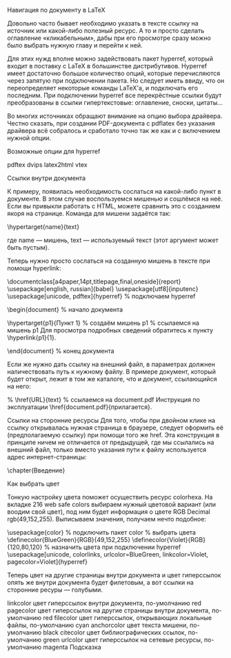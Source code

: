 Навигация по документу в LaTeX


Довольно часто бывает необходимо указать в тексте ссылку на источник или какой-либо полезный ресурс. А то и просто сделать оглавление «кликабельным», дабы при его просмотре сразу можно было выбрать нужную главу и перейти к ней.

Для этих нужд вполне можно задействовать пакет hyperref, который входит в поставку с LaTeX в большинстве дистрибутивов. Hyperref имеет достаточно большое количество опций, которые перечисляются через запятую при подключении пакета. Но следует иметь ввиду, что он переопределяет некоторые команды LaTeX'а, и подключать его последним. При подключении hyperref все перекрёстные ссылки будут преобразованы в ссылки гипертекстовые: оглавление, сноски, цитаты...

Во многих источниках обращают внимание на опцию выбора драйвера. Честно сказать, при создании PDF-документа с pdflatex без указания драйвера всё собралось и сработало точно так же как и с включением нужной опции.

Возможные опции для hyperref

pdftex
dvips
latex2html
vtex

Ссылки внутри документа

К примеру, появилась необходимость сослаться на какой-либо пункт в документе. В этом случае воспользуемся мишенью и сошлёмся на неё. Если вы привыкли работать с HTML, можете сравнить это с созданием якоря на странице. Команда для мишени задаётся так:

\hypertarget{name}{text}

где name — мишень, text — используемый текст (этот аргумент может быть пустым).

Теперь нужно просто сослаться на созданную мишень в тексте при помощи hyperlink:

\documentclass[a4paper,14pt,titlepage,final,oneside]{report}
\usepackage[english, russian]{babel}
\usepackage[utf8]{inputenc}
\usepackage[unicode, pdftex]{hyperref} % подключаем hyperref

\begin{document} % начало документа

\hypertarget{p1}{Пункт 1} % создаём мишень p1
% ссылаемся на мишень p1
Для просмотра подробных сведений обратитесь к пункту \hyperlink{p1}{1}.

\end{document}   % конец документа

Если же нужно дать ссылку на внешний файл, в параметрах должнен наличествовать путь к нужному файлу. В примере документ, который будет открыт, лежит в том же каталоге, что и документ, ссылающийся на него:

% \href{URL}{text}
% ссылаемся на document.pdf
Инструкция по эксплуатации \href{document.pdf}{прилагается}.

Ссылки на сторонние ресурсы
Для того, чтобы при двойном клике на ссылку открывалась нужная страница в браузере, следует оформить её (предполагаемую ссылку) при помощи того же href. Эта конструкция в принципе ничем не отличается от предыдущей, где мы ссылались на внешний файл, только вместо указания пути к файлу используется адрес интернет-страницы:

\chapter{Введение}


Как выбрать цвет

Тонкую настройку цвета поможет осуществить ресурс colorhexa. На вкладке 216 web safe colors выбираем нужный цветовой вариант (или воодим свой цвет), под ним будет информация о цвете RGB Decimal rgb(49,152,255). Выписываем значения, получаем нечто подобное:

\usepackage{color} % подключить пакет color
% выбрать цвета
\definecolor{BlueGreen}{RGB}{49,152,255}
\definecolor{Violet}{RGB}{120,80,120}
% назначить цвета при подключении hyperref
\usepackage[unicode, colorlinks, urlcolor=BlueGreen, linkcolor=Violet, pagecolor=Violet]{hyperref}

Теперь цвет на другие страницы внутри документа и цвет гиперссылок опять же внутри документа будет филетовым, а вот ссылки на сторонние ресуры — голубыми.

linkcolor
цвет гиперссылок внутри документа, по-умолчанию red
pagecolor
цвет гиперссылок на другие страницы внутри документа, по-умолчанию red
filecolor
цвет гиперссылок, открывающих локальные файлы, по-умолчанию cyan
anchorcolor
цвет текста мишени, по-умолчанию black
citecolor
цвет библиографических ссылок, по-умолчанию green
urlcolor
цвет гиперссылок на сетевые ресурсы, по-умолчанию magenta
Подсказка
